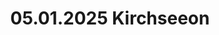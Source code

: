---
layout: photo_set
title:  05.01.2025 Kirchseeon
description: "Fotos vom 05.01.2025 in Kirchseeon."

photos:
    set: 2024/kirchseeon_24/kirchseeon
    size: 28
---